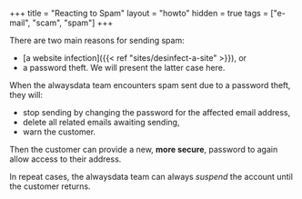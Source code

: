 +++
title = "Reacting to Spam"
layout = "howto"
hidden = true
tags = ["e-mail", "scam", "spam"]
+++

There are two main reasons for sending spam:

- [a website infection]({{< ref "sites/desinfect-a-site" >}}), or
- a password theft. We will present the latter case here.

When the alwaysdata team encounters spam sent due to a password theft, they will:

- stop sending by changing the password for the affected email address,
- delete all related emails awaiting sending,
- warn the customer.

Then the customer can provide a new, **more secure**, password to again allow access to their address.

In repeat cases, the alwaysdata team can always *suspend* the account until the customer returns.
